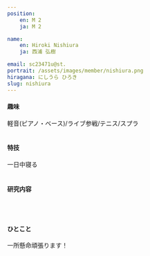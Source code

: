 ```yaml
---
position:
    en: M 2
    ja: M 2

name:
    en: Hiroki Nishiura
    ja: 西浦 弘樹

email: sc23471u@st.
portrait: /assets/images/member/nishiura.png
hiragana: にしうら ひろき
slug: nishiura
---
```


#### 趣味
軽音(ピアノ・ベース)/ライブ参戦/テニス/スプラ
<br><br>

#### 特技
一日中寝る
<br><br>

#### 研究内容
<br><br>

#### ひとこと
一所懸命頑張ります！
<br><br>
